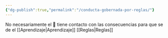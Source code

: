 ```yaml
---
{"dg-publish":true,"permalink":"/conducta-gobernada-por-reglas/"}
---
```


No necesariamente el 🙍 tiene contacto con las consecuencias para que se de el [[Aprendizaje\|Aprendizaje]]
[[Reglas\|Reglas]]